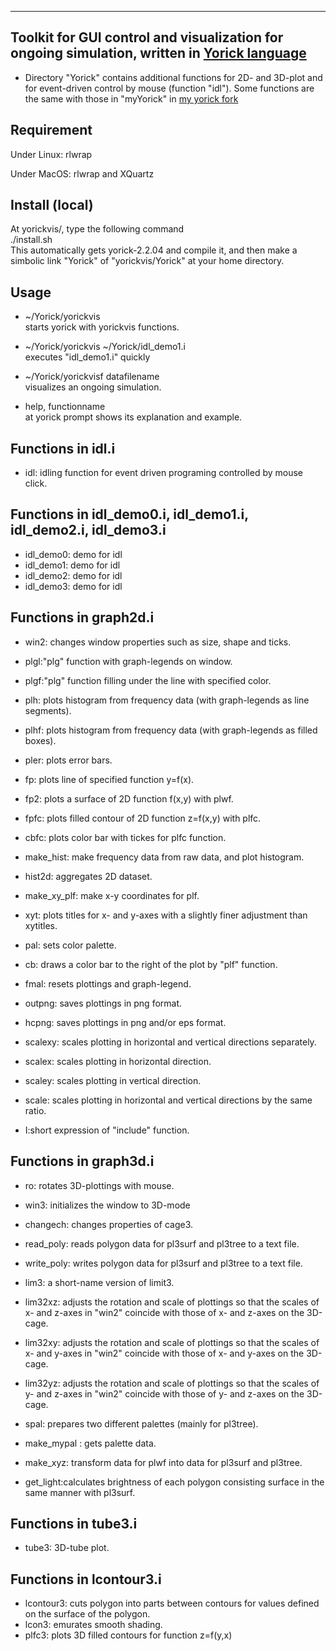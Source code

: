 -------
Toolkit for GUI control and visualization for ongoing simulation, written in [Yorick language](https://github.com/LLNL/yorick)
-------

* Directory "Yorick" contains additional functions for 2D- and 3D-plot and for event-driven control by mouse (function "idl"). Some functions are the same with those in "myYorick" in [my yorick fork](https://github.com/yorickuser/yorick)


Requirement
-------
Under Linux: rlwrap

Under MacOS:  rlwrap and XQuartz

Install (local)
-------
At yorickvis/, type the following command  
./install.sh  
This automatically gets yorick-2.2.04 and compile it, and then make a simbolic link "Yorick" of "yorickvis/Yorick" at your home directory.


Usage
-------

* ~/Yorick/yorickvis  
  starts yorick with yorickvis functions.

* ~/Yorick/yorickvis  ~/Yorick/idl_demo1.i  
  executes "idl_demo1.i" quickly

* ~/Yorick/yorickvisf datafilename  
  visualizes an ongoing simulation.

* help, functionname  
  at yorick prompt shows its explanation and example.


Functions in idl.i
-------

* idl: idling function for event driven programing controlled by mouse click.

Functions in idl_demo0.i, idl_demo1.i, idl_demo2.i, idl_demo3.i
-------

* idl_demo0: demo for idl
* idl_demo1: demo for idl
* idl_demo2: demo for idl
* idl_demo3: demo for idl

Functions in graph2d.i
-------

* win2: changes window properties such as size, shape and ticks.

* plgl:"plg" function with graph-legends on window.
* plgf:"plg" function filling under the line with specified color.
* plh: plots histogram from frequency data (with graph-legends as line segments).
* plhf: plots histogram from frequency data (with graph-legends as filled boxes).
* pler: plots error bars.

* fp: plots line of specified function y=f(x).
* fp2: plots a surface of 2D function f(x,y) with plwf.
* fpfc: plots filled contour of 2D function z=f(x,y) with plfc.
* cbfc: plots color bar with tickes for plfc function.
* make_hist: make frequency data from raw data, and plot histogram.
* hist2d: aggregates 2D dataset.
* make_xy_plf: make x-y coordinates for plf.
* xyt: plots titles for x- and y-axes with a slightly finer adjustment than xytitles.

* pal: sets color palette.
* cb: draws a color bar to the right of the plot by "plf" function.
* fmal: resets plottings and graph-legend.
* outpng: saves plottings in png format.
* hcpng: saves plottings in png and/or eps format.

* scalexy: scales plotting in horizontal and vertical directions separately.
* scalex: scales plotting in horizontal direction.
* scaley: scales plotting in vertical direction.
* scale: scales plotting in horizontal and vertical directions by the same ratio.
* I:short expression of "include" function.


Functions in graph3d.i
-------

* ro: rotates 3D-plottings with mouse.

* win3: initializes the window to 3D-mode
* changech: changes properties of cage3.
* read_poly: reads polygon data for pl3surf and pl3tree to a text file.
* write_poly: writes polygon data for pl3surf and pl3tree to a text file.

* lim3: a short-name version of limit3.
* lim32xz: adjusts the rotation and scale of plottings so that the scales of x- and z-axes in "win2" coincide with those of x- and z-axes on the 3D-cage.
* lim32xy: adjusts the rotation and scale of plottings so that the scales of x- and y-axes in "win2" coincide with those of x- and y-axes on the 3D-cage.
* lim32yz: adjusts the rotation and scale of plottings so that the scales of y- and z-axes in "win2" coincide with those of y- and z-axes on the 3D-cage.

* spal: prepares two different palettes (mainly for pl3tree).
* make_mypal : gets palette data.
* make_xyz: transform data for plwf into data for pl3surf and pl3tree.
* get_light:calculates brightness of each polygon consisting surface in the same manner with pl3surf.


Functions in tube3.i
-------

* tube3: 3D-tube plot.

Functions in lcontour3.i
-------

* lcontour3: cuts polygon into parts between contours for values defined on the surface of the polygon.
* lcon3: emurates smooth shading.
* plfc3: plots 3D filled contours for function z=f(y,x)

